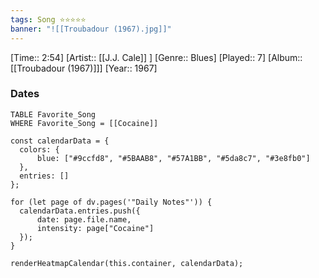 ```yaml
---
tags: Song ⭐⭐⭐⭐⭐ 
banner: "![[Troubadour (1967).jpg]]"
---
```

[Time:: 2:54]
[Artist:: [[J.J. Cale]] ]
[Genre:: Blues]
[Played:: 7]
[Album:: [[Troubadour (1967)]]]
[Year:: 1967]
### Dates
````dataview
TABLE Favorite_Song
WHERE Favorite_Song = [[Cocaine]]
````

  ```dataviewjs
const calendarData = { 
	colors: { 
		blue: ["#9ccfd8", "#5BAAB8", "#57A1BB", "#5da8c7", "#3e8fb0"] 
	}, 
	entries: [] 
}; 

for (let page of dv.pages('"Daily Notes"')) { 
	calendarData.entries.push({ 
		date: page.file.name, 
		intensity: page["Cocaine"]
	}); 
} 

renderHeatmapCalendar(this.container, calendarData);
```
